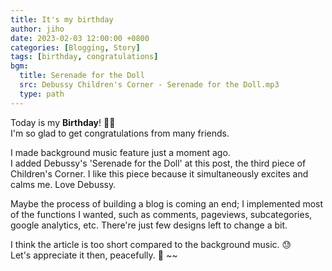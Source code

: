 ```yaml
---
title: It's my birthday
author: jiho
date: 2023-02-03 12:00:00 +0800
categories: [Blogging, Story]
tags: [birthday, congratulations]
bgm:
  title: Serenade for the Doll
  src: Debussy Children's Corner - Serenade for the Doll.mp3
  type: path
---
```


Today is my **Birthday**! 🎈🎉<br>
I'm so glad to get congratulations from many friends.

I made background music feature just a moment ago. <br>
I added Debussy's 'Serenade for the Doll' at this post, the third piece of Children's Corner.
I like this piece because it simultaneously excites and calms me. Love Debussy.

Maybe the process of building a blog is coming an end; I implemented most of the functions I wanted, such as
comments, pageviews, subcategories, google analytics, etc. There're just few designs left to change a bit.

I think the article is too short compared to the background music. 😓 <br>
Let's appreciate it then, peacefully. 🎹 ~~
